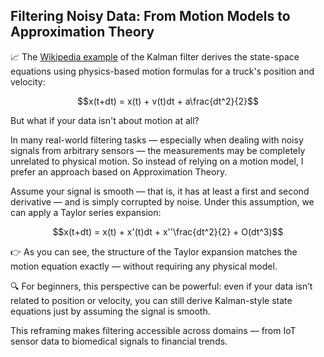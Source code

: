 ## Filtering Noisy Data: From Motion Models to Approximation Theory 
📈 The [Wikipedia example](https://en.wikipedia.org/wiki/Kalman_filter#Example_application,_technical) of the Kalman filter derives the state-space equations using physics-based motion formulas for a truck's position and velocity:

$$x(t+dt) = x(t) + v(t)dt + a\frac{dt^2}{2}$$

But what if your data isn't about motion at all?

In many real-world filtering tasks — especially when dealing with noisy signals from arbitrary sensors — the measurements may be completely unrelated to physical motion. So instead of relying on a motion model, I prefer an approach based on Approximation Theory.

Assume your signal is smooth — that is, it has at least a first and second derivative — and is simply corrupted by noise. Under this assumption, we can apply a Taylor series expansion:

$$x(t+dt) = x(t) + x'(t)dt + x''\frac{dt^2}{2} + O(dt^3)$$

👉 As you can see, the structure of the Taylor expansion matches the motion equation exactly — without requiring any physical model.

🔍 For beginners, this perspective can be powerful: even if your data isn’t related to position or velocity, you can still derive Kalman-style state equations just by assuming the signal is smooth.

This reframing makes filtering accessible across domains — from IoT sensor data to biomedical signals to financial trends.
